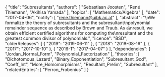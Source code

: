 {
    "title": "Subresultants",
    "authors": [
        "Sebastiaan Joosten",
        "René Thiemann",
        "Akihisa Yamada"
    ],
    "topics": [
        "Mathematics/Algebra"
    ],
    "date": "2017-04-06",
    "notify": [
        "rene.thiemann@uibk.ac.at"
    ],
    "abstract": "\nWe formalize the theory of subresultants and the subresultant\npolynomial remainder sequence as described by Brown and Traub. As a\nresult, we obtain efficient certified algorithms for computing the\nresultant and the greatest common divisor of polynomials.",
    "licence": "BSD",
    "olderReleases": [
        {
            "2019": "2019-06-11"
        },
        {
            "2018": "2018-08-16"
        },
        {
            "2017": "2017-10-10"
        },
        {
            "2016-1": "2017-04-07"
        }
    ],
    "dependencies": [
        "Jordan_Normal_Form",
        "Polynomial_Factorization"
    ],
    "theories": [
        "Dichotomous_Lazard",
        "Binary_Exponentiation",
        "Subresultant_Gcd",
        "Coeff_Int",
        "More_Homomorphisms",
        "Resultant_Prelim",
        "Subresultant"
    ],
    "relatedEntries": [
        "Perron_Frobenius"
    ]
}